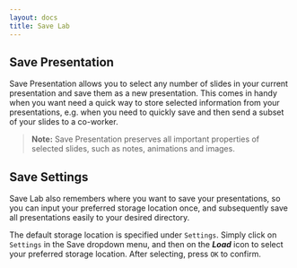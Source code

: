 ```yaml
---
layout: docs
title: Save Lab
---
```


## <a class="anchor-bookmark" id="save-presentation"></a> Save Presentation
Save Presentation allows you to select any number of slides in your current presentation and save them as a new presentation. This comes in handy when you want need a quick way to store selected information from your presentations, e.g. when you need to quickly save and then send a subset of your slides to a co-worker.

<!-- Insert example + picture here -->

> **Note:** Save Presentation preserves all important properties of selected slides, such as notes, animations and images.

## <a class="anchor-bookmark" id="save-settings"></a> Save Settings
Save Lab also remembers where you want to save your presentations, so you can input your preferred storage location once, and subsequently save all presentations easily to your desired directory.

The default storage location is specified under `Settings`. Simply click on `Settings` in the Save dropdown menu, and then on the ***Load*** icon to select your preferred storage location. After selecting, press `OK` to confirm.

<!-- Insert example + picture here -->
